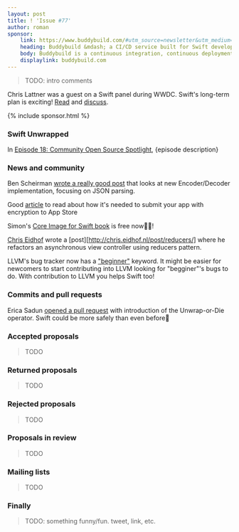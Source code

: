 ```yaml
---
layout: post
title: ! 'Issue #77'
author: roman
sponsor:
    link: https://www.buddybuild.com/#utm_source=newsletter&utm_medium=email&utm_campaign=Swift_Weekly_0717
    heading: Buddybuild &mdash; a CI/CD service built for Swift developers
    body: Buddybuild is a continuous integration, continuous deployment and user feedback platform built specifically for mobile development teams. Buddybuild takes minutes to get setup, and automates the process of configuring a reliable and robust infrastructure for teams to build, test, and deploy their apps. [Thousands of companies](https://www.buddybuild.com/customers/), like Slack, Meetup and Mozilla trust buddybuild with their mobile development because it allows them to focus on what's important - building apps users love. **Start your free 3 week trial today, and stay focused on building apps users love.**
    displaylink: buddybuild.com
---
```


> TODO: intro comments



Chris Lattner was a guest on a Swift panel during WWDC. Swift's long-term plan is exciting! [Read](https://oleb.net/blog/2017/06/chris-lattner-wwdc-swift-panel/) and [discuss](https://news.ycombinator.com/item?id=14673059).

<!--excerpt-->

{% include sponsor.html %}

### Swift Unwrapped

In [Episode 18: Community Open Source Spotlight](https://spec.fm/podcasts/swift-unwrapped/72298), {episode description}

### News and community

Ben Scheirman [wrote a really good post](http://benscheirman.com/2017/06/ultimate-guide-to-json-parsing-with-swift-4/) that looks at new Encoder/Decoder implementation, focusing on JSON parsing. 

Good [article](https://medium.com/@cossacklabs/apple-export-regulations-on-crypto-6306380682e1) to read about how it's needed to submit your app with encryption to App Store

Simon's [Core Image for Swift book](https://twitter.com/flexmonkey/status/881789384735039489) is free now👍🏻!

[Chris Eidhof](https://twitter.com/chriseidhof) wrote a [post][http://chris.eidhof.nl/post/reducers/] where he refactors an asynchronous view controller using reducers pattern.

LLVM's bug tracker now has a ["beginner"](http://lists.llvm.org/pipermail/llvm-dev/2017-June/114845.html) keyword. It might be easier for newcomers to start contributing into LLVM looking for "begginer"'s bugs to do. With contribution to LLVM you helps Swift too!

### Commits and pull requests

Erica Sadun [opened a pull request](https://github.com/apple/swift-evolution/pull/729) with introduction of the Unwrap-or-Die operator. Swift could be more safely than even before🍎

### Accepted proposals

> TODO

### Returned proposals

> TODO

### Rejected proposals

> TODO

### Proposals in review

> TODO

### Mailing lists

> TODO

### Finally

> TODO: something funny/fun. tweet, link, etc.

